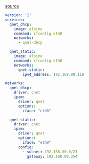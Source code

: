 [source](https://qnap-dev.github.io/container-station-api/qnet.html#docker-compose)

```yaml
version: '2'
services:
  qnet_dhcp:
    image: alpine
    command: ifconfig eth0
    networks:
      - qnet-dhcp

  qnet_static:
    image: alpine
    command: ifconfig eth0
    networks:
      qnet-static:
        ipv4_address: 192.168.80.119

networks:
  qnet-dhcp:
    driver: qnet
    ipam:
      driver: qnet
      options:
        iface: "eth0"

  qnet-static:
    driver: qnet
    ipam:
      driver: qnet
      options:
        iface: "eth0"
      config:
        - subnet: 192.168.80.0/23
          gateway: 192.168.80.254
```